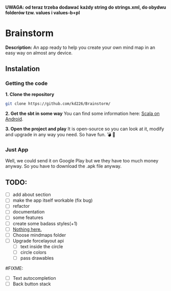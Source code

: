 #### UWAGA: od teraz trzeba dodawać każdy string do strings.xml, do obydwu folderów tzw. values i values-b+pl


# Brainstorm

**Description:** An app ready to help you create your own mind map in an easy way on almost any device.

## Instalation
### Getting the code
**1. Clone the repository**
``` bash
git clone https://github.com/kd226/Brainstorm/
```

**2. Get the sbt in some way**
You can find some information here: [Scala on Android](scala-android.org/).

**3. Open the project and play**
It is open-source so you can look at it, modify and upgrade in any way you need. So have fun.  :bomb:  :balloon:

### Just App
Well, we could send it on Google Play but we they have too much money anyway. So you have to download the .apk file anyway.



## TODO:

- [ ] add about section
- [ ] make the app itself workable (fix bug)
- [ ] refactor
- [ ] documentation
- [ ] some features
- [ ] create some badass styles(+1)
- [ ] [Nothing here.](http://www.dailypuppy.com/)
- [ ] Choose mindmaps folder
- [ ] Upgrade forcelayout api 
	- [ ] text inside the circle
	- [ ] circle colors
	- [ ] pass drawables

#FIXME:
- [ ] Text autocompletion
- [ ] Back button stack
